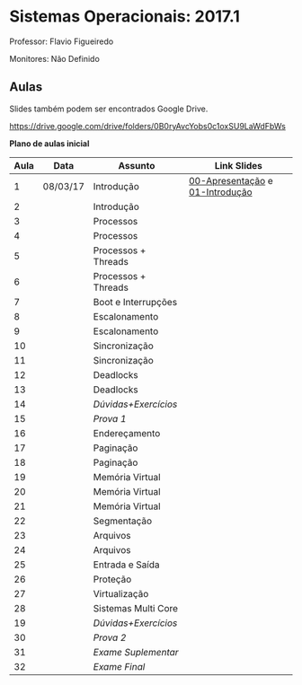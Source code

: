 Sistemas Operacionais: 2017.1
=============================

Professor: Flavio Figueiredo

Monitores: Não Definido

Aulas
-----

Slides também podem ser encontrados Google Drive.

https://drive.google.com/drive/folders/0B0ryAvcYobs0c1oxSU9LaWdFbWs

**Plano de aulas inicial**

| Aula  | Data     |  Assunto               | Link Slides                                            |
|-------|----------|------------------------|--------------------------------------------------------|
|   1   | 08/03/17 |  Introdução            | [00-Apresentação] e [01-Introdução]                    |
|   2   |          |  Introdução            |                                                        |
|   3   |          |  Processos             |                                                        |
|   4   |          |  Processos             |                                                        |
|   5   |          |  Processos + Threads   |                                                        |
|   6   |          |  Processos + Threads   |                                                        |
|   7   |          |  Boot e Interrupções   |                                                        |
|   8   |          |  Escalonamento         |                                                        |
|   9   |          |  Escalonamento         |                                                        |
|   10  |          |  Sincronização         |                                                        |
|   11  |          |  Sincronização         |                                                        |
|   12  |          |  Deadlocks             |                                                        |
|   13  |          |  Deadlocks             |                                                        |
|   14  |          |  *Dúvidas+Exercícios*  |                                                        |
|   15  |          |  *Prova 1*             |                                                        |
|   16  |          |  Endereçamento         |                                                        |
|   17  |          |  Paginação             |                                                        |
|   18  |          |  Paginação             |                                                        |
|   19  |          |  Memória Virtual       |                                                        |
|   20  |          |  Memória Virtual       |                                                        |
|   21  |          |  Memória Virtual       |                                                        |
|   22  |          |  Segmentação           |                                                        |
|   23  |          |  Arquivos              |                                                        |
|   24  |          |  Arquivos              |                                                        |
|   25  |          |  Entrada e Saída       |                                                        |
|   26  |          |  Proteção              |                                                        |
|   27  |          |  Virtualização         |                                                        |
|   28  |          |  Sistemas Multi Core   |                                                        |
|   19  |          |  *Dúvidas+Exercícios*  |                                                        |
|   30  |          |  *Prova 2*             |                                                        |
|   31  |          |  *Exame Suplementar*   |                                                        |
|   32  |          |  *Exame Final*         |                                                        |

[00-Apresentação]: ./slides/00-Apresentacao.pdf
[01-Introdução]: ./slides/01-Introducao.pdf
